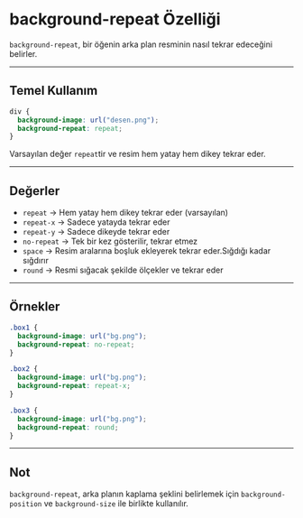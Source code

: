 # background-repeat Özelliği

`background-repeat`, bir öğenin arka plan resminin nasıl tekrar edeceğini belirler.

---

## Temel Kullanım

```css
div {
  background-image: url("desen.png");
  background-repeat: repeat;
}
```

Varsayılan değer `repeat`tir ve resim hem yatay hem dikey tekrar eder.

---

## Değerler

- `repeat` → Hem yatay hem dikey tekrar eder (varsayılan)
- `repeat-x` → Sadece yatayda tekrar eder
- `repeat-y` → Sadece dikeyde tekrar eder
- `no-repeat` → Tek bir kez gösterilir, tekrar etmez
- `space` → Resim aralarına boşluk ekleyerek tekrar eder.Sığdığı kadar sığdırır
- `round` → Resmi sığacak şekilde ölçekler ve tekrar eder

---

## Örnekler

```css
.box1 {
  background-image: url("bg.png");
  background-repeat: no-repeat;
}

.box2 {
  background-image: url("bg.png");
  background-repeat: repeat-x;
}

.box3 {
  background-image: url("bg.png");
  background-repeat: round;
}
```

---

## Not

`background-repeat`, arka planın kaplama şeklini belirlemek için `background-position` ve `background-size` ile birlikte kullanılır.
